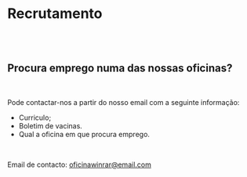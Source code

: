 # Recrutamento

 <br />
  <br />

## Procura emprego numa das nossas oficinas?

 <br />

Pode contactar-nos a partir do nosso email com a seguinte informação:
+ Curriculo;
+ Boletim de vacinas.
+ Qual a oficina em que procura emprego.

 <br />

Email de contacto: oficinawinrar@email.com
